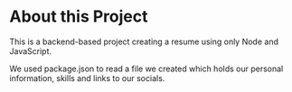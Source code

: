 # About this Project

This is a backend-based project creating a resume using only Node and JavaScript.

We used package.json to read a file we created which holds our personal information, skills and links to our socials.
